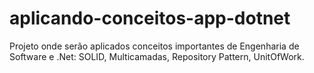 # aplicando-conceitos-app-dotnet
Projeto onde serão aplicados conceitos importantes de Engenharia de Software e .Net: SOLID, Multicamadas, Repository Pattern, UnitOfWork.
